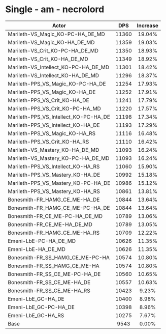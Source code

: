 # Single - am - necrolord
| Actor | DPS | Increase |
|---|:---:|:---:|
|Marileth-VS_Magic_KO-PC-HA_DE_MD|11360|19.04%|
|Marileth-VS_Magic_KO-HA_DE_MD|11359|19.03%|
|Marileth-VS_Crit_KO-PC-HA_DE_MD|11350|18.93%|
|Marileth-VS_Crit_KO-HA_DE_MD|11349|18.92%|
|Marileth-VS_Intellect_KO-PC-HA_DE_MD|11301|18.42%|
|Marileth-VS_Intellect_KO-HA_DE_MD|11296|18.37%|
|Marileth-PPS_VS_Magic_KO-PC-HA_DE|11254|17.93%|
|Marileth-PPS_VS_Magic_KO-HA_DE|11252|17.91%|
|Marileth-PPS_VS_Crit_KO-HA_DE|11241|17.79%|
|Marileth-PPS_VS_Crit_KO-PC-HA_MD|11220|17.57%|
|Marileth-PPS_VS_Intellect_KO-PC-HA_DE|11198|17.34%|
|Marileth-PPS_VS_Intellect_KO-HA_DE|11193|17.29%|
|Marileth-PPS_VS_Magic_KO-HA_RS|11116|16.48%|
|Marileth-PPS_VS_Crit_KO-HA_RS|11110|16.42%|
|Marileth-VS_Mastery_KO-HA_DE_MD|11093|16.24%|
|Marileth-VS_Mastery_KO-PC-HA_DE_MD|11093|16.24%|
|Marileth-PPS_VS_Intellect_KO-HA_RS|11060|15.90%|
|Marileth-PPS_VS_Mastery_KO-HA_DE|10992|15.18%|
|Marileth-PPS_VS_Mastery_KO-PC-HA_DE|10986|15.12%|
|Marileth-PPS_VS_Mastery_KO-HA_RS|10861|13.81%|
|Bonesmith-FR_HAMG_CE_ME-HA_DE|10844|13.64%|
|Bonesmith-FR_HAMG_CE_ME-PC-HA_DE|10844|13.64%|
|Bonesmith-FR_CE_ME-PC-HA_DE_MD|10789|13.06%|
|Bonesmith-FR_CE_ME-HA_DE_MD|10789|13.05%|
|Bonesmith-FR_HAMG_CE_ME-HA_RS|10709|12.22%|
|Emeni-LbE-PC-HA_DE_MD|10626|11.35%|
|Emeni-LbE-HA_DE_MD|10626|11.35%|
|Bonesmith-FR_SS_HAMG_CE_ME-PC-HA|10574|10.80%|
|Bonesmith-FR_SS_HAMG_CE_ME-HA|10574|10.80%|
|Bonesmith-FR_SS_CE_ME-PC-HA_DE|10560|10.65%|
|Bonesmith-FR_SS_CE_ME-HA_DE|10557|10.63%|
|Bonesmith-FR_SS_CE_ME-HA_RS|10423|9.23%|
|Emeni-LbE_GC-HA_DE|10400|8.98%|
|Emeni-LbE_GC-PC-HA_DE|10398|8.96%|
|Emeni-LbE_GC-HA_RS|10275|7.67%|
|Base|9543|0.00%|
